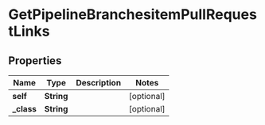 
# GetPipelineBranchesitemPullRequestLinks

## Properties
Name | Type | Description | Notes
------------ | ------------- | ------------- | -------------
**self** | **String** |  |  [optional]
**_class** | **String** |  |  [optional]



